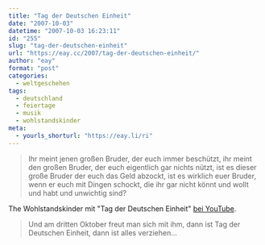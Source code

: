 ```yaml
---
title: "Tag der Deutschen Einheit"
date: "2007-10-03"
datetime: "2007-10-03 16:23:11"
id: "255"
slug: "tag-der-deutschen-einheit"
url: "https://eay.cc/2007/tag-der-deutschen-einheit/"
author: "eay"
format: "post"
categories:
  - weltgeschehen
tags:
  - deutschland
  - feiertage
  - musik
  - wohlstandskinder
meta:
  - yourls_shorturl: "https://eay.li/ri"
---
```


> Ihr meint jenen großen Bruder, der euch immer beschützt, ihr meint den großen Bruder, der euch eigentlich gar nichts nützt, ist es dieser große Bruder der euch das Geld abzockt, ist es wirklich euer Bruder, wenn er euch mit Dingen schockt, die ihr gar nicht könnt und wollt und habt und unwichtig sind?

The Wohlstandskinder mit "Tag der Deutschen Einheit" [bei YouTube](http://www.youtube.com/watch?v=S10CRLwKwnw).

> Und am dritten Oktober freut man sich mit ihm, dann ist Tag der Deutschen Einheit, dann ist alles verziehen...
